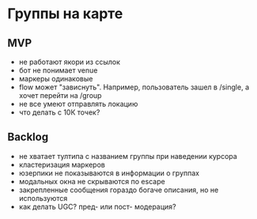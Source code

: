 # Группы на карте

## MVP

- не работают якори из ссылок
- бот не понимает venue
- маркеры одинаковые
- flow может "зависнуть". Например, пользователь зашел в /single, а хочет перейти на /group
- не все умеют отправлять локацию
- что делать с 10К точек?

## Backlog

- не хватает тултипа с названием группы при наведении курсора
- кластеризация маркеров
- юзерпики не показываются в информации о группах
- модальных окна не скрываются по escape
- закрепленные сообщения гораздо богаче описания, но не используются
- как делать UGC? пред- или пост- модерация? 
